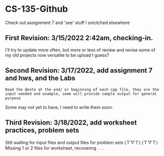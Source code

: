 # CS-135-Github

  Check out assignment 7 and 'see' stuff I snictched elsewhere

## First Revision: 3/15/2022 2:42am, checking-in.

  I'll try to update more often, but more or less of review and revise some of my old projects now versatile to be upload I guess?

## Second Revision: 3/17/2022, add assignment 7 and hws, and the Labs
  
  `Read the @note at the end/ or beginning of each cpp file, they are the input needed and example, some will provide sample output for general purpose`
  
  Some may not yet to have, I need to write them soon.
  
 ## Third Revision: 3/18/2022, add worksheet practices, problem sets
 
  Still waiting for input files and output files for problem sets (Ｔ▽Ｔ) (Ｔ▽Ｔ)
  Missing 1 or 2 files for worksheet, recovering . . .
  
  
